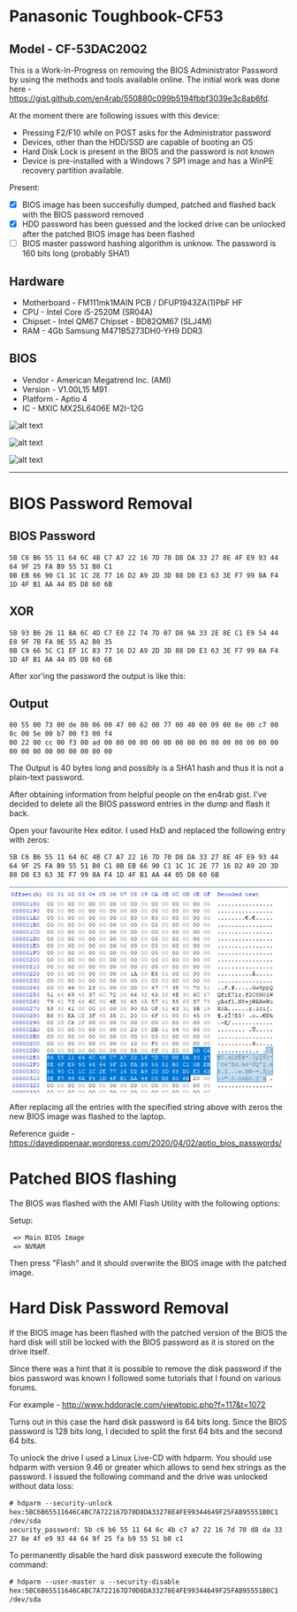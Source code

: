 # Panasonic Toughbook-CF53

## Model - CF-53DAC20Q2

This is a Work-In-Progress on removing the BIOS Administrator Password by using the methods and tools available online. 
The initial work was done here - https://gist.github.com/en4rab/550880c099b5194fbbf3039e3c8ab6fd.

At the moment there are following issues with this device:

* Pressing F2/F10 while on POST asks for the Administrator password 
* Devices, other than the HDD/SSD are capable of booting an OS
* Hard Disk Lock is present in the BIOS and the password is not known
* Device is pre-installed with a Windows 7 SP1 image and has a WinPE recovery partition available.

Present:

- [x] BIOS image has been succesfully dumped, patched and flashed back with the BIOS password removed
- [x] HDD password has been guessed and the locked drive can be unlocked after the patched BIOS image has been flashed
- [ ] BIOS master password hashing algorithm is unknow. The password is 160 bits long (probably SHA1)

## Hardware

* Motherboard - FM111mk1MAIN PCB / DFUP1943ZA(1)PbF HF
* CPU - Intel Core i5-2520M (SR04A)
* Chipset - Intel QM67 Chipset - BD82QM67 (SLJ4M)
* RAM - 4Gb Samsung M471B5273DH0-YH9 DDR3

## BIOS

* Vendor - American Megatrend Inc. (AMI)
* Version - V1.00L15 M91
* Platform - Aptio 4
* IC - MXIC MX25L6406E M2I-12G

![alt text](https://github.com/esters/Toughbook-CF53/blob/master/CF53-3LTSA43202.png "Screenshot")

![alt text](https://github.com/esters/Toughbook-CF53/blob/master/Motherboard%20-%201.jpg "Motherboard")

![alt text](https://github.com/esters/Toughbook-CF53/blob/master/Motherboard%20-%202.jpg "Motherboard")

---

# BIOS Password Removal

## BIOS Password
```
5B C6 B6 55 11 64 6C 4B C7 A7 22 16 7D 70 D8 DA 33 27 8E 4F E9 93 44 64 9F 25 FA B9 55 51 B0 C1
0B EB 66 90 C1 1C 1C 2E 77 16 D2 A9 2D 3D 88 D0 E3 63 3E F7 99 8A F4 1D 4F B1 AA 44 05 D8 60 6B
```

## XOR
```
5B 93 B6 26 11 BA 6C 4D C7 E0 22 74 7D 07 D8 9A 33 2E 8E C1 E9 54 44 E8 9F 7B FA 0E 55 A2 B0 35 
0B C9 66 5C C1 EF 1C 83 77 16 D2 A9 2D 3D 88 D0 E3 63 3E F7 99 8A F4 1D 4F B1 AA 44 05 D8 60 6B
```

After xor'ing the password the output is like this:

## Output
```
00 55 00 73 00 de 00 06 00 47 00 62 00 77 00 40 00 09 00 8e 00 c7 00 8c 00 5e 00 b7 00 f3 00 f4
00 22 00 cc 00 f3 00 ad 00 00 00 00 00 00 00 00 00 00 00 00 00 00 00 00 00 00 00 00 00 00 00 00
```

The Output is 40 bytes long and possibly is a SHA1 hash and thus it is not a plain-text password.

After obtaining information from helpful people on the en4rab gist. I've decided to delete all the BIOS password entries in the dump and flash it back.

Open your favourite Hex editor. I used HxD and replaced the following entry with zeros:

```
5B C6 B6 55 11 64 6C 4B C7 A7 22 16 7D 70 D8 DA 33 27 8E 4F E9 93 44 64 9F 25 FA B9 55 51 B0 C1 0B EB 66 90 C1 1C 1C 2E 77 16 D2 A9 2D 3D 88 D0 E3 63 3E F7 99 8A F4 1D 4F B1 AA 44 05 D8 60 6B
```

![alt text](https://github.com/esters/Toughbook-CF53-MK1/blob/master/HxD%20-%201.png "HxD")

After replacing all the entries with the specified string above with zeros the new BIOS image was flashed to the laptop. 

Reference guide - https://davedippenaar.wordpress.com/2020/04/02/aptio_bios_passwords/

# Patched BIOS flashing

The BIOS was flashed with the AMI Flash Utility with the following options:

Setup:
```
 => Main BIOS Image
 => NVRAM
```
Then press "Flash" and it should overwrite the BIOS image with the patched image.

# Hard Disk Password Removal

If the BIOS image has been flashed with the patched version of the BIOS the hard disk will still be locked with the BIOS password as it is stored on the drive itself.

Since there was a hint that it is possible to remove the disk password if the bios password was known I followed some tutorials that I found on various forums.

For example - http://www.hddoracle.com/viewtopic.php?f=117&t=1072

Turns out in this case the hard disk password is 64 bits long. Since the BIOS password is 128 bits long, I decided to split the first 64 bits and the second 64 bits.

To unlock the drive I used a Linux Live-CD with hdparm. You should use hdparm with version 9.46 or greater which allows to send hex strings as the password. I issued the following command and the drive was unlocked without data loss:

```
# hdparm --security-unlock hex:5BC6B65511646C4BC7A722167D70D8DA33278E4FE99344649F25FAB95551B0C1 /dev/sda
security_password: 5b c6 b6 55 11 64 6c 4b c7 a7 22 16 7d 70 d8 da 33 27 8e 4f e9 93 44 64 9f 25 fa b9 55 51 b0 c1
```

To permanently disable the hard disk password execute the following command:

```
# hdparm --user-master u --security-disable hex:5BC6B65511646C4BC7A722167D70D8DA33278E4FE99344649F25FAB95551B0C1 /dev/sda
```
